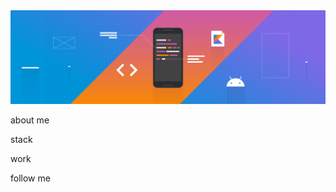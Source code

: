 <img src="https://github.com/SafarySun/SafarySun/blob/main/assets/android.png" alt="Header"/>


about me

stack

work

follow me
